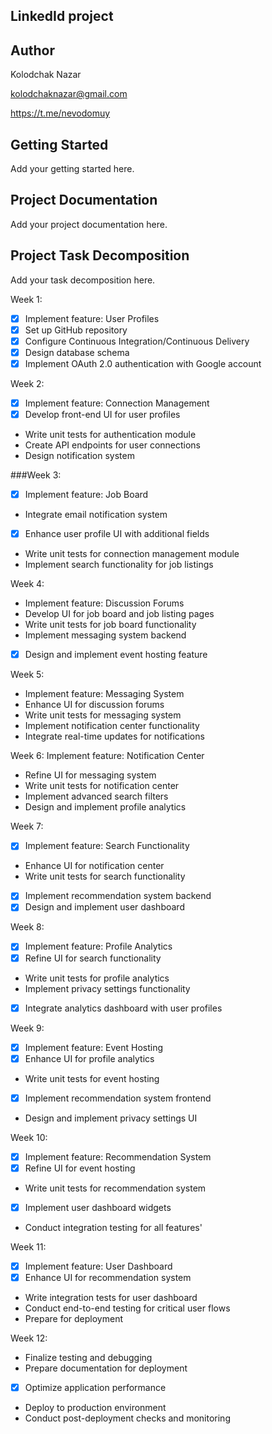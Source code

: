 ## LinkedId project

## Author
Kolodchak Nazar

kolodchaknazar@gmail.com

https://t.me/nevodomuy

## Getting Started
Add your getting started here.

## Project Documentation
Add your project documentation here.

## Project Task Decomposition
Add your task decomposition here.

Week 1:
  - [x] Implement feature: User Profiles  
  - [x] Set up GitHub repository
  - [x] Configure Continuous Integration/Continuous Delivery
  - [x] Design database schema
  - [x] Implement OAuth 2.0 authentication with Google account
  
Week 2:
  - [x] Implement feature: Connection Management
  - [x] Develop front-end UI for user profiles
  - Write unit tests for authentication module
  - Create API endpoints for user connections
  - Design notification system
  
###Week 3:
  - [x] Implement feature: Job Board
  - Integrate email notification system
  - [x] Enhance user profile UI with additional fields
  - Write unit tests for connection management module
  - Implement search functionality for job listings

Week 4:
  - Implement feature: Discussion Forums
  - Develop UI for job board and job listing pages
  - Write unit tests for job board functionality
  - Implement messaging system backend
  - [x] Design and implement event hosting feature
  
Week 5:
  - Implement feature: Messaging System
  - Enhance UI for discussion forums
  - Write unit tests for messaging system
  - Implement notification center functionality
  - Integrate real-time updates for notifications
  
Week 6:
  Implement feature: Notification Center
  - Refine UI for messaging system
  - Write unit tests for notification center
  - Implement advanced search filters
  - Design and implement profile analytics
  
Week 7:
  - [x] Implement feature: Search Functionality
  - Enhance UI for notification center
  - Write unit tests for search functionality
  - [x] Implement recommendation system backend
  - [x] Design and implement user dashboard
  
Week 8:
  - [x] Implement feature: Profile Analytics
  - [x] Refine UI for search functionality
  - Write unit tests for profile analytics
  - Implement privacy settings functionality
  - [x] Integrate analytics dashboard with user profiles
  
Week 9:
  - [x] Implement feature: Event Hosting
  - [x] Enhance UI for profile analytics
  - Write unit tests for event hosting
  - [x] Implement recommendation system frontend
  - Design and implement privacy settings UI
  
Week 10:
  - [x] Implement feature: Recommendation System
  - [x] Refine UI for event hosting
  - Write unit tests for recommendation system
  - [x] Implement user dashboard widgets
  - Conduct integration testing for all features'
  
Week 11:
  - [x] Implement feature: User Dashboard
  - [x] Enhance UI for recommendation system
  - Write integration tests for user dashboard
  - Conduct end-to-end testing for critical user flows
  - Prepare for deployment
  
Week 12:
  - Finalize testing and debugging
  - Prepare documentation for deployment
  - [x] Optimize application performance
  - Deploy to production environment
  - Conduct post-deployment checks and monitoring


